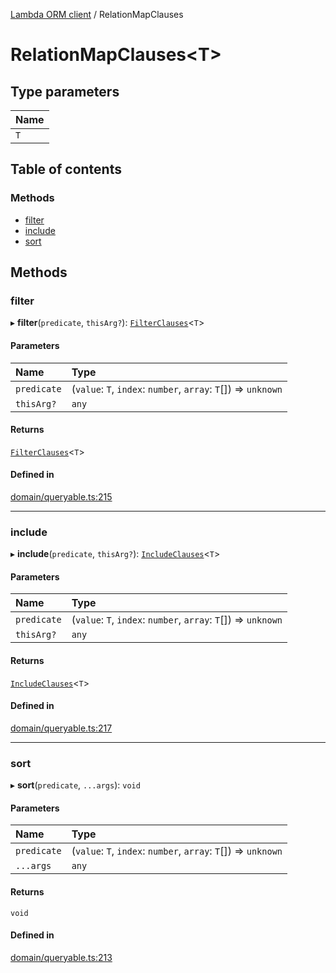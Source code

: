 [Lambda ORM client](../README.md) / RelationMapClauses

# RelationMapClauses<T\>

## Type parameters

| Name |
| :------ |
| `T` |

## Table of contents

### Methods

- [filter](RelationMapClauses.md#filter)
- [include](RelationMapClauses.md#include)
- [sort](RelationMapClauses.md#sort)

## Methods

### filter

▸ **filter**(`predicate`, `thisArg?`): [`FilterClauses`](../classes/FilterClauses.md)<`T`\>

#### Parameters

| Name | Type |
| :------ | :------ |
| `predicate` | (`value`: `T`, `index`: `number`, `array`: `T`[]) => `unknown` |
| `thisArg?` | `any` |

#### Returns

[`FilterClauses`](../classes/FilterClauses.md)<`T`\>

#### Defined in

[domain/queryable.ts:215](https://github.com/FlavioLionelRita/lambdaorm-client-node/blob/1ad40ad/src/lib/domain/queryable.ts#L215)

___

### include

▸ **include**(`predicate`, `thisArg?`): [`IncludeClauses`](../classes/IncludeClauses.md)<`T`\>

#### Parameters

| Name | Type |
| :------ | :------ |
| `predicate` | (`value`: `T`, `index`: `number`, `array`: `T`[]) => `unknown` |
| `thisArg?` | `any` |

#### Returns

[`IncludeClauses`](../classes/IncludeClauses.md)<`T`\>

#### Defined in

[domain/queryable.ts:217](https://github.com/FlavioLionelRita/lambdaorm-client-node/blob/1ad40ad/src/lib/domain/queryable.ts#L217)

___

### sort

▸ **sort**(`predicate`, `...args`): `void`

#### Parameters

| Name | Type |
| :------ | :------ |
| `predicate` | (`value`: `T`, `index`: `number`, `array`: `T`[]) => `unknown` |
| `...args` | `any` |

#### Returns

`void`

#### Defined in

[domain/queryable.ts:213](https://github.com/FlavioLionelRita/lambdaorm-client-node/blob/1ad40ad/src/lib/domain/queryable.ts#L213)

